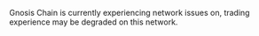 Gnosis Chain is currently experiencing network issues on, trading experience may be degraded on this network.
